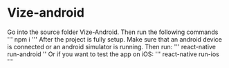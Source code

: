 # Vize-android
Go into the source folder Vize-Android. Then run the following commands
'''
npm i
'''
After the project is fully setup.
Make sure that an android device is connected or an android simulator is running. Then run:
'''
react-native run-android
''
Or if you want to test the app on iOS:
'''
react-native run-ios
'''

